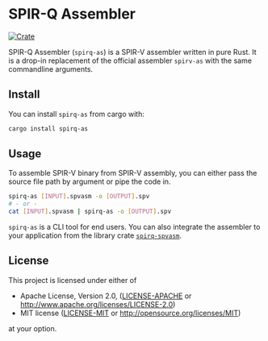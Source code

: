 # SPIR-Q Assembler

[![Crate](https://img.shields.io/crates/v/spirq-as)](https://crates.io/crates/spirq-as)

SPIR-Q Assembler (`spirq-as`) is a SPIR-V assembler written in pure Rust. It is a drop-in replacement of the official assembler `spirv-as` with the same commandline arguments.

## Install

You can install `spirq-as` from cargo with:

```bash
cargo install spirq-as
```

## Usage

To assemble SPIR-V binary from SPIR-V assembly, you can either pass the source file path by argument or pipe the code in.

```bash
spirq-as [INPUT].spvasm -o [OUTPUT].spv
# - or -
cat [INPUT].spvasm | spirq-as -o [OUTPUT].spv
```

`spirq-as` is a CLI tool for end users. You can also integrate the assembler to your application from the library crate [`spirq-spvasm`](../spirq-spvasm/README.md).

## License

This project is licensed under either of

* Apache License, Version 2.0, ([LICENSE-APACHE](LICENSE-APACHE) or http://www.apache.org/licenses/LICENSE-2.0)
* MIT license ([LICENSE-MIT](LICENSE-MIT) or http://opensource.org/licenses/MIT)

at your option.
